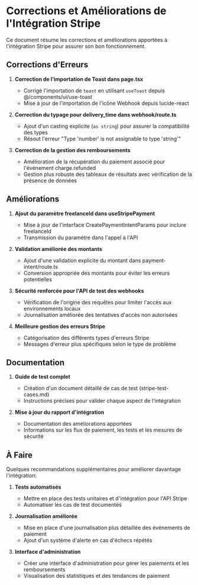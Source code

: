 # Corrections et Améliorations de l'Intégration Stripe

Ce document résume les corrections et améliorations apportées à l'intégration Stripe pour assurer son bon fonctionnement.

## Corrections d'Erreurs

1. **Correction de l'importation de Toast dans page.tsx**

   - Corrigé l'importation de `toast` en utilisant `useToast` depuis @/components/ui/use-toast
   - Mise à jour de l'importation de l'icône Webhook depuis lucide-react

2. **Correction du typage pour delivery_time dans webhook/route.ts**

   - Ajout d'un casting explicite (`as string`) pour assurer la compatibilité des types
   - Résout l'erreur "Type 'number' is not assignable to type 'string'"

3. **Correction de la gestion des remboursements**
   - Amélioration de la récupération du paiement associé pour l'événement charge.refunded
   - Gestion plus robuste des tableaux de résultats avec vérification de la présence de données

## Améliorations

1. **Ajout du paramètre freelanceId dans useStripePayment**

   - Mise à jour de l'interface CreatePaymentIntentParams pour inclure freelanceId
   - Transmission du paramètre dans l'appel à l'API

2. **Validation améliorée des montants**

   - Ajout d'une validation explicite du montant dans payment-intent/route.ts
   - Conversion appropriée des montants pour éviter les erreurs potentielles

3. **Sécurité renforcée pour l'API de test des webhooks**

   - Vérification de l'origine des requêtes pour limiter l'accès aux environnements locaux
   - Journalisation améliorée des tentatives d'accès non autorisées

4. **Meilleure gestion des erreurs Stripe**
   - Catégorisation des différents types d'erreurs Stripe
   - Messages d'erreur plus spécifiques selon le type de problème

## Documentation

1. **Guide de test complet**

   - Création d'un document détaillé de cas de test (stripe-test-cases.md)
   - Instructions précises pour valider chaque aspect de l'intégration

2. **Mise à jour du rapport d'intégration**
   - Documentation des améliorations apportées
   - Informations sur les flux de paiement, les tests et les mesures de sécurité

## À Faire

Quelques recommandations supplémentaires pour améliorer davantage l'intégration:

1. **Tests automatisés**

   - Mettre en place des tests unitaires et d'intégration pour l'API Stripe
   - Automatiser les cas de test documentés

2. **Journalisation améliorée**

   - Mise en place d'une journalisation plus détaillée des événements de paiement
   - Ajout d'un système d'alerte en cas d'échecs répétés

3. **Interface d'administration**
   - Créer une interface d'administration pour gérer les paiements et les remboursements
   - Visualisation des statistiques et des tendances de paiement
      
      
